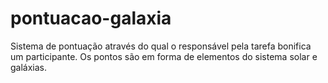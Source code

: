 # pontuacao-galaxia
 Sistema de pontuação através do qual o responsável pela tarefa bonifica um participante. Os pontos são em forma de elementos do sistema solar e galáxias.
